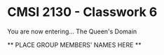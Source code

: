 # CMSI 2130 - Classwork 6
You are now entering... The Queen's Domain

** PLACE GROUP MEMBERS' NAMES HERE **